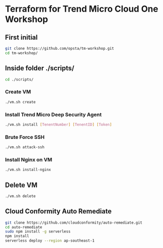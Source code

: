 # Terraform for Trend Micro Cloud One Workshop

## First initial

```bash
git clone https://github.com/opsta/tm-workshop.git
cd tm-workshop/
```

## Inside folder ./scripts/

```bash
cd ./scripts/
```

### Create VM

```bash
./vm.sh create
```

### Install Trend Micro Deep Security Agent

```bash
./vm.sh install [TenentNumber] [TenentID] [Token]
```

### Brute Force SSH

```bash
./vm.sh attack-ssh
```

### Install Nginx on VM

```bash
./vm.sh install-nginx
```

## Delete VM

```bash
./vm.sh delete
```

## Cloud Conformity Auto Remediate

```bash
git clone https://github.com/cloudconformity/auto-remediate.git
cd auto-remediate
sudo npm install -g serverless
npm install
serverless deploy --region ap-southeast-1
```
